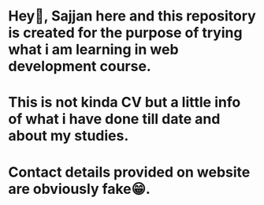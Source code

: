 # Hey👋, Sajjan here and this repository is created for the purpose of trying what i am learning in web development course.
# This is not kinda CV but a little info of what i have done till date and about my studies.
# Contact details provided on website are obviously fake😁.
